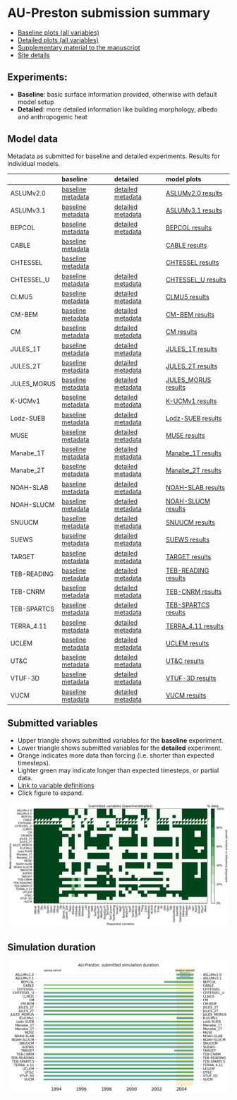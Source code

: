 
# AU-Preston submission summary

 - [Baseline plots (all variables)](./baseline/index.md)
 - [Detailed plots (all variables)](./detailed/index.md)
 - [Supplementary material to the manuscript](./PLUMBER/index.md)
 - [Site details](https://urban-plumber.github.io/AU-Preston/)

## Experiments: 

 - **Baseline**: basic surface information provided, otherwise with default model setup
 - **Detailed**: more detailed information like building morphology, albedo and anthropogenic heat

## Model data

Metadata as submitted for baseline and detailed experiments. Results for individual models.

|             | baseline                                                                    | detailed                                                                    | model plots                                   |
|:------------|:----------------------------------------------------------------------------|:----------------------------------------------------------------------------|:----------------------------------------------|
| ASLUMv2.0   | [baseline metadata](./ASLUMv2.0/ASLUMv2.0_AU-Preston_baseline_attrs.md)     | [detailed metadata](./ASLUMv2.0/ASLUMv2.0_AU-Preston_detailed_attrs.md)     | [ASLUMv2.0 results](./ASLUMv2.0/index.md)     |
| ASLUMv3.1   | [baseline metadata](./ASLUMv3.1/ASLUMv3.1_AU-Preston_baseline_attrs.md)     | [detailed metadata](./ASLUMv3.1/ASLUMv3.1_AU-Preston_detailed_attrs.md)     | [ASLUMv3.1 results](./ASLUMv3.1/index.md)     |
| BEPCOL      | [baseline metadata](./BEPCOL/BEPCOL_AU-Preston_baseline_attrs.md)           | [detailed metadata](./BEPCOL/BEPCOL_AU-Preston_detailed_attrs.md)           | [BEPCOL results](./BEPCOL/index.md)           |
| CABLE       | [baseline metadata](./CABLE/CABLE_AU-Preston_baseline_attrs.md)             |                                                                             | [CABLE results](./CABLE/index.md)             |
| CHTESSEL    | [baseline metadata](./CHTESSEL/CHTESSEL_AU-Preston_baseline_attrs.md)       |                                                                             | [CHTESSEL results](./CHTESSEL/index.md)       |
| CHTESSEL_U  | [baseline metadata](./CHTESSEL_U/CHTESSEL_U_AU-Preston_baseline_attrs.md)   | [detailed metadata](./CHTESSEL_U/CHTESSEL_U_AU-Preston_detailed_attrs.md)   | [CHTESSEL_U results](./CHTESSEL_U/index.md)   |
| CLMU5       | [baseline metadata](./CLMU5/CLMU5_AU-Preston_baseline_attrs.md)             | [detailed metadata](./CLMU5/CLMU5_AU-Preston_detailed_attrs.md)             | [CLMU5 results](./CLMU5/index.md)             |
| CM-BEM      | [baseline metadata](./CM-BEM/CM-BEM_AU-Preston_baseline_attrs.md)           | [detailed metadata](./CM-BEM/CM-BEM_AU-Preston_detailed_attrs.md)           | [CM-BEM results](./CM-BEM/index.md)           |
| CM          | [baseline metadata](./CM/CM_AU-Preston_baseline_attrs.md)                   | [detailed metadata](./CM/CM_AU-Preston_detailed_attrs.md)                   | [CM results](./CM/index.md)                   |
| JULES_1T    | [baseline metadata](./JULES_1T/JULES_1T_AU-Preston_baseline_attrs.md)       | [detailed metadata](./JULES_1T/JULES_1T_AU-Preston_detailed_attrs.md)       | [JULES_1T results](./JULES_1T/index.md)       |
| JULES_2T    | [baseline metadata](./JULES_2T/JULES_2T_AU-Preston_baseline_attrs.md)       | [detailed metadata](./JULES_2T/JULES_2T_AU-Preston_detailed_attrs.md)       | [JULES_2T results](./JULES_2T/index.md)       |
| JULES_MORUS | [baseline metadata](./JULES_MORUS/JULES_MORUS_AU-Preston_baseline_attrs.md) | [detailed metadata](./JULES_MORUS/JULES_MORUS_AU-Preston_detailed_attrs.md) | [JULES_MORUS results](./JULES_MORUS/index.md) |
| K-UCMv1     | [baseline metadata](./K-UCMv1/K-UCMv1_AU-Preston_baseline_attrs.md)         | [detailed metadata](./K-UCMv1/K-UCMv1_AU-Preston_detailed_attrs.md)         | [K-UCMv1 results](./K-UCMv1/index.md)         |
| Lodz-SUEB   | [baseline metadata](./Lodz-SUEB/Lodz-SUEB_AU-Preston_baseline_attrs.md)     | [detailed metadata](./Lodz-SUEB/Lodz-SUEB_AU-Preston_detailed_attrs.md)     | [Lodz-SUEB results](./Lodz-SUEB/index.md)     |
| MUSE        | [baseline metadata](./MUSE/MUSE_AU-Preston_baseline_attrs.md)               | [detailed metadata](./MUSE/MUSE_AU-Preston_detailed_attrs.md)               | [MUSE results](./MUSE/index.md)               |
| Manabe_1T   | [baseline metadata](./Manabe_1T/Manabe_1T_AU-Preston_baseline_attrs.md)     | [detailed metadata](./Manabe_1T/Manabe_1T_AU-Preston_detailed_attrs.md)     | [Manabe_1T results](./Manabe_1T/index.md)     |
| Manabe_2T   | [baseline metadata](./Manabe_2T/Manabe_2T_AU-Preston_baseline_attrs.md)     | [detailed metadata](./Manabe_2T/Manabe_2T_AU-Preston_detailed_attrs.md)     | [Manabe_2T results](./Manabe_2T/index.md)     |
| NOAH-SLAB   | [baseline metadata](./NOAH-SLAB/NOAH-SLAB_AU-Preston_baseline_attrs.md)     | [detailed metadata](./NOAH-SLAB/NOAH-SLAB_AU-Preston_detailed_attrs.md)     | [NOAH-SLAB results](./NOAH-SLAB/index.md)     |
| NOAH-SLUCM  | [baseline metadata](./NOAH-SLUCM/NOAH-SLUCM_AU-Preston_baseline_attrs.md)   | [detailed metadata](./NOAH-SLUCM/NOAH-SLUCM_AU-Preston_detailed_attrs.md)   | [NOAH-SLUCM results](./NOAH-SLUCM/index.md)   |
| SNUUCM      | [baseline metadata](./SNUUCM/SNUUCM_AU-Preston_baseline_attrs.md)           | [detailed metadata](./SNUUCM/SNUUCM_AU-Preston_detailed_attrs.md)           | [SNUUCM results](./SNUUCM/index.md)           |
| SUEWS       | [baseline metadata](./SUEWS/SUEWS_AU-Preston_baseline_attrs.md)             | [detailed metadata](./SUEWS/SUEWS_AU-Preston_detailed_attrs.md)             | [SUEWS results](./SUEWS/index.md)             |
| TARGET      | [baseline metadata](./TARGET/TARGET_AU-Preston_baseline_attrs.md)           | [detailed metadata](./TARGET/TARGET_AU-Preston_detailed_attrs.md)           | [TARGET results](./TARGET/index.md)           |
| TEB-READING | [baseline metadata](./TEB-READING/TEB-READING_AU-Preston_baseline_attrs.md) | [detailed metadata](./TEB-READING/TEB-READING_AU-Preston_detailed_attrs.md) | [TEB-READING results](./TEB-READING/index.md) |
| TEB-CNRM    | [baseline metadata](./TEB-CNRM/TEB-CNRM_AU-Preston_baseline_attrs.md)       | [detailed metadata](./TEB-CNRM/TEB-CNRM_AU-Preston_detailed_attrs.md)       | [TEB-CNRM results](./TEB-CNRM/index.md)       |
| TEB-SPARTCS | [baseline metadata](./TEB-SPARTCS/TEB-SPARTCS_AU-Preston_baseline_attrs.md) | [detailed metadata](./TEB-SPARTCS/TEB-SPARTCS_AU-Preston_detailed_attrs.md) | [TEB-SPARTCS results](./TEB-SPARTCS/index.md) |
| TERRA_4.11  | [baseline metadata](./TERRA_4.11/TERRA_4.11_AU-Preston_baseline_attrs.md)   | [detailed metadata](./TERRA_4.11/TERRA_4.11_AU-Preston_detailed_attrs.md)   | [TERRA_4.11 results](./TERRA_4.11/index.md)   |
| UCLEM       | [baseline metadata](./UCLEM/UCLEM_AU-Preston_baseline_attrs.md)             | [detailed metadata](./UCLEM/UCLEM_AU-Preston_detailed_attrs.md)             | [UCLEM results](./UCLEM/index.md)             |
| UT&C        | [baseline metadata](./UT&C/UT&C_AU-Preston_baseline_attrs.md)               | [detailed metadata](./UT&C/UT&C_AU-Preston_detailed_attrs.md)               | [UT&C results](./UT&C/index.md)               |
| VTUF-3D     | [baseline metadata](./VTUF-3D/VTUF-3D_AU-Preston_baseline_attrs.md)         | [detailed metadata](./VTUF-3D/VTUF-3D_AU-Preston_detailed_attrs.md)         | [VTUF-3D results](./VTUF-3D/index.md)         |
| VUCM        | [baseline metadata](./VUCM/VUCM_AU-Preston_baseline_attrs.md)               | [detailed metadata](./VUCM/VUCM_AU-Preston_detailed_attrs.md)               | [VUCM results](./VUCM/index.md)               |

## Submitted variables

- Upper triangle shows submitted variables for the **baseline** experiment.
- Lower triangle shows submitted variables for the **detailed** experiment.
- Orange indicates more data than forcing (i.e. shorter than expected timesteps).
- Lighter green may indicate longer than expected timesteps, or partial data.
- [Link to variable definitions](./modelattrs/variable_definitions.md)
- Click figure to expand.

[![Variables](./modelattrs/submitted_variables_v1.png)](./modelattrs/submitted_variables_v1.png)

## Simulation duration

[![spinup](./modelattrs/spinup_periods_v1.png)](./modelattrs/spinup_periods_v1.png)

